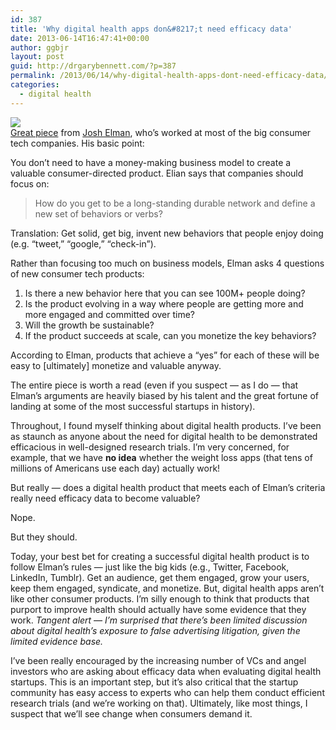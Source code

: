 ```yaml
---
id: 387
title: 'Why digital health apps don&#8217;t need efficacy data'
date: 2013-06-14T16:47:41+00:00
author: ggbjr
layout: post
guid: http://drgarybennett.com/?p=387
permalink: /2013/06/14/why-digital-health-apps-dont-need-efficacy-data/
categories:
  - digital health
---
```

![](https://www.filepicker.io/api/file/qshH9lTw48JGjsjhJXQy)  
[Great piece](https://medium.com/i-m-h-o/a5890c2c2cc0) from [Josh Elman](https://medium.com/@joshelman), who&#8217;s worked at most of the big consumer tech companies. His basic point:

You don&#8217;t need to have a money-making business model to create a valuable consumer-directed product. Elian says that companies should focus on:

> How do you get to be a long-standing durable network and define a new set of behaviors or verbs?

Translation: Get solid, get big, invent new behaviors that people enjoy doing (e.g. &#8220;tweet,&#8221; &#8220;google,&#8221; &#8220;check-in&#8221;).

Rather than focusing too much on business models, Elman asks 4 questions of new consumer tech products:

  1. Is there a new behavior here that you can see 100M+ people doing?
  2. Is the product evolving in a way where people are getting more and more engaged and committed over time?
  3. Will the growth be sustainable?
  4. If the product succeeds at scale, can you monetize the key behaviors?

According to Elman, products that achieve a &#8220;yes&#8221; for each of these will be easy to [ultimately] monetize and valuable anyway. 

The entire piece is worth a read (even if you suspect &#8212; as I do &#8212; that Elman&#8217;s arguments are heavily biased by his talent and the great fortune of landing at some of the most successful startups in history). 

Throughout, I found myself thinking about digital health products. I&#8217;ve been as staunch as anyone about the need for digital health to be demonstrated efficacious in well-designed research trials. I&#8217;m very concerned, for example, that we have **no idea** whether the weight loss apps (that tens of millions of Americans use each day) actually work! 

But really &#8212; does a digital health product that meets each of Elman&#8217;s criteria really need efficacy data to become valuable? 

Nope. 

But they should. 

Today, your best bet for creating a successful digital health product is to follow Elman&#8217;s rules &#8212; just like the big kids (e.g., Twitter, Facebook, LinkedIn, Tumblr). Get an audience, get them engaged, grow your users, keep them engaged, syndicate, and monetize. But, digital health apps aren&#8217;t like other consumer products. I&#8217;m silly enough to think that products that purport to improve health should actually have some evidence that they work. _Tangent alert &#8212; I&#8217;m surprised that there&#8217;s been limited discussion about digital health&#8217;s exposure to false advertising litigation, given the limited evidence base._ 

I&#8217;ve been really encouraged by the increasing number of VCs and angel investors who are asking about efficacy data when evaluating digital health startups. This is an important step, but it&#8217;s also critical that the startup community has easy access to experts who can help them conduct efficient research trials (and we&#8217;re working on that). Ultimately, like most things, I suspect that we&#8217;ll see change when consumers demand it.